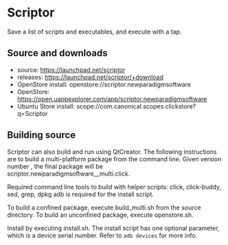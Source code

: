 # Scriptor

Save a list of scripts and executables, and execute with a tap.

## Source and downloads

* source: https://launchpad.net/scriptor
* releases: https://launchpad.net/scriptor/+download
* OpenStore install: openstore://scriptor.newparadigmsoftware
* OpenStore: https://open.uappexplorer.com/app/scriptor.newparadigmsoftware
* Ubuntu Store install: scope://com.canonical.scopes.clickstore?q=Scriptor

## Building source

Scriptor can also build and run using QtCreator.  The following
instructions are to build a multi-platform package from the
command line.  Given version number <ver>, the final package will be
scriptor.newparadigmsoftware_<ver>_multi.click.

Required command line tools to build with helper scripts:
click, click-buddy, sed, grep, dpkg
adb is required for the install script.

To build a confined package, execute build_multi.sh from the source directory.
To build an unconfined package, execute openstore.sh.

Install by executing install.sh.  The install
script has one optional parameter, which is a device serial number.  Refer
to `adb devices` for more info.
